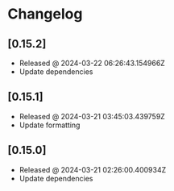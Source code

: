 # Changelog

## [0.15.2]

- Released @ 2024-03-22 06:26:43.154966Z
- Update dependencies

## [0.15.1]

- Released @ 2024-03-21 03:45:03.439759Z
- Update formatting

## [0.15.0]

- Released @ 2024-03-21 02:26:00.400934Z
- Update dependencies

